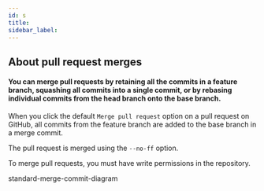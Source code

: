 ```yaml
---
id: s
title:
sidebar_label:
---
```


<!-- https://help.github.com/en/articles/about-pull-request-merges -->

## About pull request merges

#### You can merge pull requests by retaining all the commits in a feature branch, squashing all commits into a single commit, or by rebasing individual commits from the head branch onto the base branch.

When you click the default `Merge pull request` option on a pull request on GitHub, all commits from the feature branch are added to the base branch in a merge commit.

The pull request is merged using the `--no-ff` option.

To merge pull requests, you must have write permissions in the repository.

standard-merge-commit-diagram
